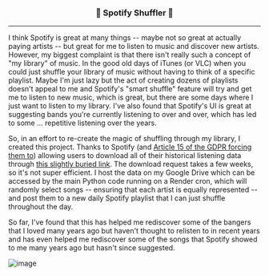 <h3 align="center">🔀 Spotify Shuffler 🔀</h3>

---

I think Spotify is great at many things -- maybe not so great at actually paying artists -- but great for me to listen to music and discover new artists. However, my biggest complaint is that there isn't really such a concept of "my library" of music. In the good old days of iTunes (or VLC) when you could just shuffle your library of music without having to think of a specific playlist. Maybe I'm just lazy but the act of creating dozens of playlists doesn't appeal to me and Spotify's "smart shuffle" feature will try and get me to listen to new music, which is great, but there are some days where I just want to listen to my library. I've also found that Spotify's UI is great at suggesting bands you're currently listening to over and over, which has led to some ... repetitive listening over the years.

So, in an effort to re-create the magic of shuffling through my library, I created this project. Thanks to Spotify (and [Article 15 of the GDPR forcing them to](https://support.spotify.com/us/article/gdpr-article-15-information/?ref=related)) allowing users to download all of their historical listening data through [this slightly buried link](https://www.spotify.com/us/account/privacy/). The download request takes a few weeks, so it's not super efficient. I host the data on my Google Drive which can be accessed by the main Python code running on a Render cron, which will randomly select songs -- ensuring that each artist is equally represented -- and post them to a new daily Spotify playlist that I can just shuffle throughout the day. 

So far, I've found that this has helped me rediscover some of the bangers that I loved many years ago but haven't thought to relisten to in recent years and has even helped me rediscover some of the songs that Spotify showed to me many years ago but hasn't since suggested.

![image](https://github.com/GWarrenn/spotify-shuffler/assets/6651576/f83cbb71-6a38-4bfd-b966-5bbf1200e4de)

